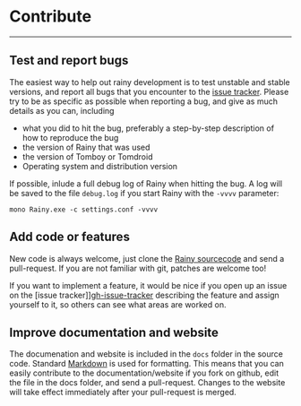 Contribute
==========

- - -

Test and report bugs
--------------------

The easiest way to help out rainy development is to test unstable and stable versions, and report all bugs that you encounter to the [issue tracker][gh-issue-tracker]. Please try to be as specific as possible when reporting a bug, and give as much details as you can, including

* what you did to hit the bug, preferably a step-by-step description of how to reproduce the bug
* the version of Rainy that was used
* the version of Tomboy or Tomdroid
* Operating system and distribution version

If possible, inlude a full debug log of Rainy when hitting the bug. A log will be saved to the file `debug.log` if you start Rainy with the `-vvvv` parameter:

    mono Rainy.exe -c settings.conf -vvvv


Add code or features
--------------------

New code is always welcome, just clone the [Rainy sourcecode][rainy] and send a pull-request. If you are not familiar with git, patches are welcome too!

If you want to implement a feature, it would be nice if you open up an issue on the [issue tracker]][gh-issue-tracker] describing the feature and assign yourself to it, so others can see what areas are worked on.

Improve documentation and website
---------------------------------

The documenation and website is included in the `docs` folder in the source code. Standard [Markdown][markdown] is used for formatting. This means that you can easily contribute to the documentation/website if you fork on github, edit the file in the docs folder, and send a pull-request. Changes to the website will take effect immediately after your pull-request is merged.


[gh-issue-tracker]: https://github.com/Dynalon/Rainy/issues
[rainy]: https://github.com/Dynalon/Rainy/
[markdown]: http://daringfireball.net/projects/markdown/
[markdown.io]: http://www.markdown.io/


